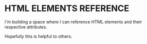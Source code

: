# HTML ELEMENTS REFERENCE

I'm building a space where I can reference HTML elements and their respective attributes.

Hopefully this is helpful to others.
